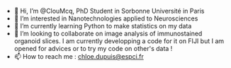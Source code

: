 - 👋 Hi, I’m @ClouMcq, PhD Student in Sorbonne Université in Paris
- 👀 I’m interested in Nanotechnologies applied to Neurosciences
- 🌱 I’m currently learning Python to make statistics on my data
- 💞️ I’m looking to collaborate on image analysis of immunostained organoid slices. I am currently developping a code for it on FIJI but I am opened for advices or to try my code on other's data !
- 📫 How to reach me : chloe.dupuis@espci.fr

<!---
ClouMcq/ClouMcq is a ✨ special ✨ repository because its `README.md` (this file) appears on your GitHub profile.
You can click the Preview link to take a look at your changes.
--->
